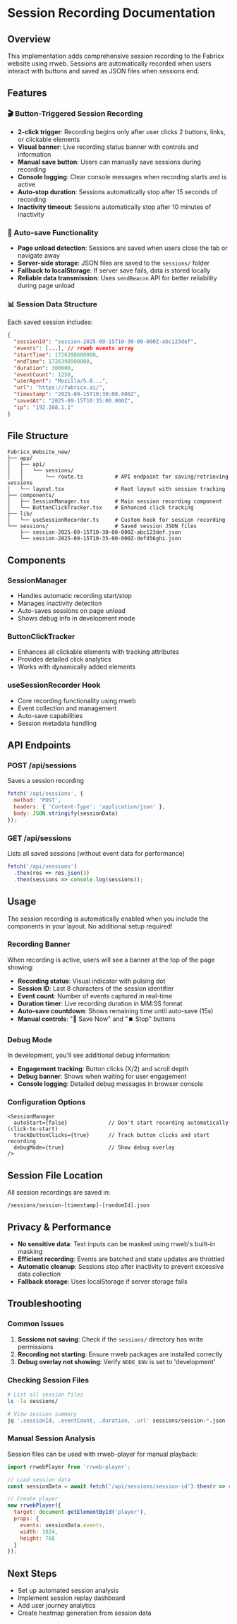 # Session Recording Documentation

## Overview
This implementation adds comprehensive session recording to the Fabricx website using rrweb. Sessions are automatically recorded when users interact with buttons and saved as JSON files when sessions end.

## Features

### 🎬 Button-Triggered Session Recording
- **2-click trigger**: Recording begins only after user clicks 2 buttons, links, or clickable elements
- **Visual banner**: Live recording status banner with controls and information
- **Manual save button**: Users can manually save sessions during recording
- **Console logging**: Clear console messages when recording starts and is active
- **Auto-stop duration**: Sessions automatically stop after 15 seconds of recording
- **Inactivity timeout**: Sessions automatically stop after 10 minutes of inactivity

### 💾 Auto-save Functionality
- **Page unload detection**: Sessions are saved when users close the tab or navigate away
- **Server-side storage**: JSON files are saved to the `sessions/` folder
- **Fallback to localStorage**: If server save fails, data is stored locally
- **Reliable data transmission**: Uses `sendBeacon` API for better reliability during page unload

### 📊 Session Data Structure
Each saved session includes:
```json
{
  "sessionId": "session-2025-09-15T10-30-00-000Z-abc123def",
  "events": [...], // rrweb events array
  "startTime": 1726398600000,
  "endTime": 1726398900000,
  "duration": 300000,
  "eventCount": 1250,
  "userAgent": "Mozilla/5.0...",
  "url": "https://fabricx.ai/",
  "timestamp": "2025-09-15T10:30:00.000Z",
  "savedAt": "2025-09-15T10:35:00.000Z",
  "ip": "192.168.1.1"
}
```

## File Structure

```
Fabricx_Website_new/
├── app/
│   ├── api/
│   │   └── sessions/
│   │       └── route.ts          # API endpoint for saving/retrieving sessions
│   └── layout.tsx                # Root layout with session tracking
├── components/
│   ├── SessionManager.tsx        # Main session recording component
│   └── ButtonClickTracker.tsx    # Enhanced click tracking
├── lib/
│   └── useSessionRecorder.ts     # Custom hook for session recording
└── sessions/                     # Saved session JSON files
    ├── session-2025-09-15T10-30-00-000Z-abc123def.json
    └── session-2025-09-15T10-35-00-000Z-def456ghi.json
```

## Components

### SessionManager
- Handles automatic recording start/stop
- Manages inactivity detection
- Auto-saves sessions on page unload
- Shows debug info in development mode

### ButtonClickTracker
- Enhances all clickable elements with tracking attributes
- Provides detailed click analytics
- Works with dynamically added elements

### useSessionRecorder Hook
- Core recording functionality using rrweb
- Event collection and management
- Auto-save capabilities
- Session metadata handling

## API Endpoints

### POST /api/sessions
Saves a session recording
```javascript
fetch('/api/sessions', {
  method: 'POST',
  headers: { 'Content-Type': 'application/json' },
  body: JSON.stringify(sessionData)
});
```

### GET /api/sessions
Lists all saved sessions (without event data for performance)
```javascript
fetch('/api/sessions')
  .then(res => res.json())
  .then(sessions => console.log(sessions));
```

## Usage

The session recording is automatically enabled when you include the components in your layout. No additional setup required!

### Recording Banner
When recording is active, users will see a banner at the top of the page showing:
- **Recording status**: Visual indicator with pulsing dot
- **Session ID**: Last 8 characters of the session identifier
- **Event count**: Number of events captured in real-time
- **Duration timer**: Live recording duration in MM:SS format
- **Auto-save countdown**: Shows remaining time until auto-save (15s)
- **Manual controls**: "💾 Save Now" and "⏹️ Stop" buttons

### Debug Mode
In development, you'll see additional debug information:
- **Engagement tracking**: Button clicks (X/2) and scroll depth
- **Debug banner**: Shows when waiting for user engagement
- **Console logging**: Detailed debug messages in browser console

### Configuration Options
```tsx
<SessionManager 
  autoStart={false}             // Don't start recording automatically (click-to-start)
  trackButtonClicks={true}      // Track button clicks and start recording
  debugMode={true}              // Show debug overlay
/>
```

## Session File Location
All session recordings are saved in:
```
/sessions/session-[timestamp]-[randomId].json
```

## Privacy & Performance
- **No sensitive data**: Text inputs can be masked using rrweb's built-in masking
- **Efficient recording**: Events are batched and state updates are throttled
- **Automatic cleanup**: Sessions stop after inactivity to prevent excessive data collection
- **Fallback storage**: Uses localStorage if server storage fails

## Troubleshooting

### Common Issues
1. **Sessions not saving**: Check if the `sessions/` directory has write permissions
2. **Recording not starting**: Ensure rrweb packages are installed correctly
3. **Debug overlay not showing**: Verify `NODE_ENV` is set to 'development'

### Checking Session Files
```bash
# List all session files
ls -la sessions/

# View session summary
jq '.sessionId, .eventCount, .duration, .url' sessions/session-*.json
```

### Manual Session Analysis
Session files can be used with rrweb-player for manual playback:
```javascript
import rrwebPlayer from 'rrweb-player';

// Load session data
const sessionData = await fetch('/api/sessions/session-id').then(r => r.json());

// Create player
new rrwebPlayer({
  target: document.getElementById('player'),
  props: {
    events: sessionData.events,
    width: 1024,
    height: 768
  }
});
```

## Next Steps
- Set up automated session analysis
- Implement session replay dashboard
- Add user journey analytics
- Create heatmap generation from session data
